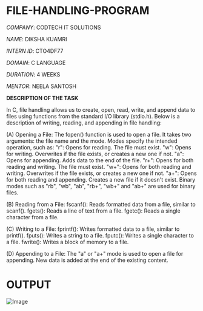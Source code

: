 # FILE-HANDLING-PROGRAM

*COMPANY*: CODTECH IT SOLUTIONS

*NAME*: DIKSHA KUAMRI

*INTERN ID*: CTO4DF77

*DOMAIN*: C LANGUAGE

*DURATION*: 4 WEEKS

*MENTOR*: NEELA SANTOSH

**DESCRIPTION OF THE TASK**

In C, file handling allows us to create, open, read, write, and append data to files using functions from the standard I/O library (stdio.h). Below is a description of writing, reading, and appending in file handling:

(A) Opening a File:
      The fopen() function is used to open a file. It takes two arguments: the file name and the mode. Modes specify the intended operation, such as: 
      "r": Opens for reading. The file must exist.
      "w": Opens for writing. Overwrites if the file exists, or creates a new one if not.
      "a": Opens for appending. Adds data to the end of the file.
      "r+": Opens for both reading and writing. The file must exist.
      "w+": Opens for both reading and writing. Overwrites if the file exists, or creates a new one if not.
      "a+": Opens for both reading and appending. Creates a new file if it doesn't exist.
      Binary modes such as "rb", "wb", "ab", "rb+", "wb+" and "ab+" are used for binary files.

(B) Reading from a File:
      fscanf(): Reads formatted data from a file, similar to scanf().
      fgets(): Reads a line of text from a file.
      fgetc(): Reads a single character from a file.
      
(C) Writing to a File:
      fprintf(): Writes formatted data to a file, similar to printf().
      fputs(): Writes a string to a file.
      fputc(): Writes a single character to a file.
      fwrite(): Writes a block of memory to a file.
      
(D) Appending to a File:
      The "a" or "a+" mode is used to open a file for appending. New data is added at the end of the existing content.

# OUTPUT

![Image](https://github.com/user-attachments/assets/8c4e6f93-e140-4c2f-8ff4-2412696a9d35)


      
